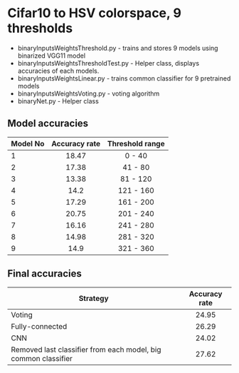 Cifar10 to HSV colorspace, 9 thresholds
===================

- binaryInputsWeightsThreshold.py - trains and stores 9 models 
using binarized VGG11 model
- binaryInputsWeightsThresholdTest.py - Helper class, displays
accuracies of each models.
- binaryInputsWeightsLinear.py - trains common classifier for 
9 pretrained models
- binaryInputsWeightsVoting.py - voting algorithm
- binaryNet.py - Helper class

Model accuracies
-------------
| Model No | Accuracy rate | Threshold range |
| ------------- |:-------------:|:-------------:|
| 1| 18.47 | 0 - 40|
| 2| 17.38 | 41 - 80|
| 3| 13.38 | 81 - 120|
| 4| 14.2  | 121 - 160|
| 5| 17.29 | 161 - 200|
| 6| 20.75 | 201 - 240|
| 7| 16.16 | 241 - 280|
| 8| 14.98 | 281 - 320|
| 9| 14.9  | 321 - 360|

Final accuracies
-------------
| Strategy | Accuracy rate |
| ------------- |:-------------:|
| Voting     | 24.95 |
| Fully-connected     | 26.29 |
| CNN     | 24.02      |
| Removed last classifier from each model, big common classifier|    27.62  |